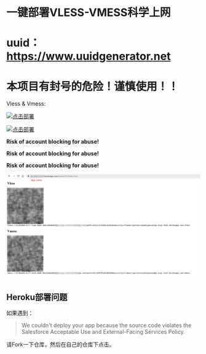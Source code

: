 # 一键部署VLESS-VMESS科学上网
# uuid：https://www.uuidgenerator.net
# 本项目有封号的危险！谨慎使用！！

Vless & Vmess: 

[![点击部署](https://www.herokucdn.com/deploy/button.png)](https://heroku.com/deploy) 

[![点击部署](https://okteto.com/develop-okteto.svg)](https://cloud.okteto.com/deploy)

**Risk of account blocking for abuse!**

**Risk of account blocking for abuse!**

**Risk of account blocking for abuse!**

![](show.png)

## Heroku部署问题

如果遇到：

> We couldn't deploy your app because the source code violates the Salesforce Acceptable Use and External-Facing Services Policy.

请Fork一下仓库，然后在自己的仓库下点击。

